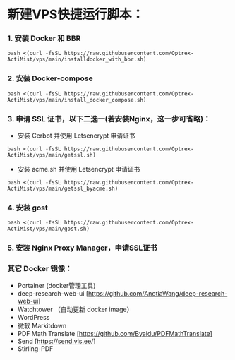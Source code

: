 # 新建VPS快捷运行脚本：
### 1. 安装 Docker 和 BBR
```
bash <(curl -fsSL https://raw.githubusercontent.com/Optrex-ActiMist/vps/main/installdocker_with_bbr.sh)
```
### 2. 安装 Docker-compose 
```
bash <(curl -fsSL https://raw.githubusercontent.com/Optrex-ActiMist/vps/main/install_docker_compose.sh)
```

### 3. 申请 SSL 证书，以下二选一(若安装Nginx，这一步可省略)：
  - 安装 Cerbot 并使用 Letsencrypt 申请证书
```
bash <(curl -fsSL https://raw.githubusercontent.com/Optrex-ActiMist/vps/main/getssl.sh)
```
- 安装 acme.sh 并使用 Letsencrypt 申请证书
```
bash <(curl -fsSL https://raw.githubusercontent.com/Optrex-ActiMist/vps/main/getssl_byacme.sh)
```

### 4. 安装 gost 
```
bash <(curl -fsSL https://raw.githubusercontent.com/Optrex-ActiMist/vps/main/gost.sh)
```

### 5. 安装 Nginx Proxy Manager，申请SSL证书

### 其它 Docker 镜像：
- Portainer (docker管理工具)
- deep-research-web-ui [https://github.com/AnotiaWang/deep-research-web-ui]
- Watchtower （自动更新 docker image）
- WordPress
- 微软 Markitdown
- PDF Math Translate [https://github.com/Byaidu/PDFMathTranslate]
- Send [https://send.vis.ee/]
- Stirling-PDF 
